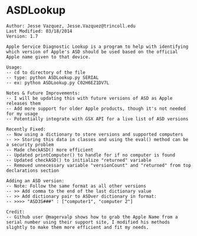 ASDLookup
=========

    Author: Jesse Vazquez, Jesse.Vazquez@trincoll.edu
    Last Modified: 03/18/2014
    Version: 1.7
   
    Apple Service Diagnostic Lookup is a program to help with identifying which version of Apple's ASD should be used based on the official Apple name given to that device.    
    
    Usage:
    -- cd to directory of the file
    -- type: python ASDLookup.py SERIAL
    -- ex: python ASDLookup.py C02H6EZ1DV7L
    
    Notes & Future Improvements:
    -- I will be updating this with future versions of ASD as Apple releases them
    -- Add more support for older Apple products, though it's not needed for my usage
    -- Potentially integrate with GSX API for a live list of ASD versions
    
    Recently Fixed:
    -- Now using a dictionary to store versions and supported computers 
	-- >> Storing this data in classes and using the eval() method can be a security problem
	-- Made checkASD() more efficient
    -- Updated printComputer() to handle for if no computer is found
    -- Updated checkASD() to initialize "returned" variable
	-- Removed unnecessary variable "versionCount" and "returned" from top declarations section
    
    Adding an ASD version:
    -- Note: Follow the same format as all other versions
    -- >> Add comma to the end of the last dictionary value
    -- >> Add dictionary pair to ASDver dictionary in format:
    -- >>>> "ASD3S###" : ["computer1", "computer 2"]
    
    Credit:
    -- Github user @magervalp shows how to grab the Apple Name from a serial number using their support site, I modified his methods slightly to make them more efficient and fit my needs.